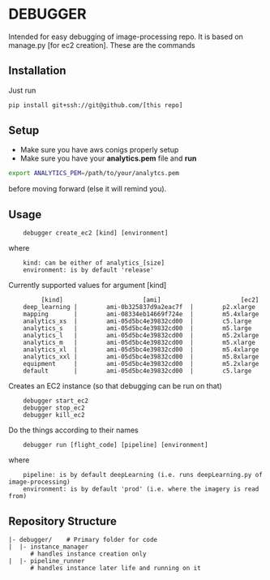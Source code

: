 

# DEBUGGER
Intended for easy debugging of image-processing repo. 
It is based on manage.py [for ec2 creation]. These are the commands

## Installation
Just run
```bash
pip install git+ssh://git@github.com/[this repo]
```


## Setup

- Make sure you have aws conigs properly setup
- Make sure you have your **analytics.pem** file and **run**


```bash
export ANALYTICS_PEM=/path/to/your/analytcs.pem
```
before moving forward (else it will remind you).

## Usage

        debugger create_ec2 [kind] [environment]
where

        kind: can be either of analytics_[size] 
        environment: is by default 'release'
        
Currently supported values for argument [kind]


             [kind]                      [ami]                      [ec2]
        deep_learning |        ami-0b325837d9a2eac7f  |        p2.xlarge
        mapping       |        ami-08334eb14669f724e  |        m5.4xlarge
        analytics_xs  |        ami-05d5bc4e39832cd00  |        c5.large
        analytics_s   |        ami-05d5bc4e39832cd00  |        m5.large
        analytics_l   |        ami-05d5bc4e39832cd00  |        m5.2xlarge
        analytics_m   |        ami-05d5bc4e39832cd00  |        m5.xlarge
        analytics_xl  |        ami-05d5bc4e39832cd00  |        m5.4xlarge
        analytics_xxl |        ami-05d5bc4e39832cd00  |        m5.8xlarge
        equipment     |        ami-05d5bc4e39832cd00  |        m5.2xlarge
        default       |        ami-05d5bc4e39832cd00  |        c5.large


Creates an EC2 instance (so that debugging can be run on that)

        debugger start_ec2
        debugger stop_ec2
        debugger kill_ec2 


Do the things according to their names

        debugger run [flight_code] [pipeline] [environment]

where

        pipeline: is by default deepLearning (i.e. runs deepLearning.py of image-processing)
        environment: is by default 'prod' (i.e. where the imagery is read from)



## Repository Structure

```
|- debugger/    # Primary folder for code
|  |- instance_manager
      # handles instance creation only
|  |- pipeline_runner
      # handles instance later life and running on it
```

